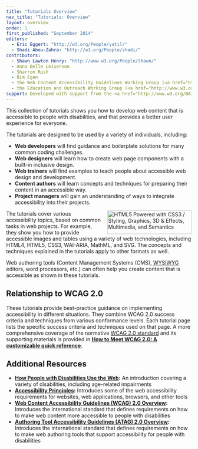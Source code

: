 ```yaml
---
title: "Tutorials Overview"
nav_title: "Tutorials: Overview"
layout: overview
order: 1
first_published: "September 2014"
editors:
  - Eric Eggert: "http://w3.org/People/yatil/"
  - Shadi Abou-Zahra: "http://w3.org/People/shadi/"
contributors:
  - Shawn Lawton Henry: "http://www.w3.org/People/Shawn/"
  - Anna Belle Leiserson
  - Sharron Rush
  - Bim Egan
  - the Web Content Accessibility Guidelines Working Group (<a href="http://www.w3.org/WAI/GL/">WCAG WG</a>)
  - the Education and Outreach Working Group (<a href="http://www.w3.org/WAI/EO/">EOWG</a>)
support: Developed with support from the <a href="http://www.w3.org/WAI/ACT/">WAI-ACT project</a>, co-funded by the <strong>European Commission <abbr title="Information Society Technologies">IST</abbr> Programme</strong>.
---
```


This collection of tutorials shows you how to develop web content that is accessible to people with disabilities, and that provides a better user experience for everyone.

The tutorials are designed to be used by a variety of individuals, including:

* **Web developers** will find guidance and boilerplate solutions for many common coding challenges.
* **Web designers** will learn how to create web page components with a built-in inclusive design.
* **Web trainers** will find examples to teach people about accessible web design and development.
* **Content authors** will learn concepts and techniques for preparing their content in an accessible way.
* **Project managers** will gain an understanding of ways to integrate accessibility into their projects.

<img src="http://www.w3.org/html/logo/badge/html5-badge-h-css3-graphics-multimedia-semantics.png" width="229" height="64" alt="HTML5 Powered with CSS3 / Styling, Graphics, 3D &amp; Effects, Multimedia, and Semantics" title="HTML5 Powered with CSS3 / Styling, Graphics, 3D &amp; Effects, Multimedia, and Semantics" style="float: right; margin-left: 1em;"> The tutorials cover various accessibility topics, based on common tasks in web projects. For example, they show you how to provide accessible images and tables using a variety of web technologies, including HTML4, HTML5, CSS3, WAI-ARIA, MathML, and SVG. The concepts and techniques explained in the tutorials apply to other formats as well.

Web authoring tools (Content Management Systems (CMS), <abbr title="What you see is what you get">WYSIWYG</abbr> editors, word processors, etc.) can often help you create content that is accessible as shown in these tutorials.

## Relationship to WCAG 2.0

These tutorials provide best-practice guidance on implementing accessibility in different situations. They combine WCAG 2.0 success criteria and techniques from various conformance levels. Each tutorial page lists the specific success criteria and techniques used on that page. A more comprehensive coverage of the normative  [WCAG 2.0 standard](http://www.w3.org/TR/WCAG20/) and its supporting materials is provided in **[How to Meet WCAG 2.0: A customizable quick reference](http://www.w3.org/WAI/WCAG20/quickref/)**.

## Additional Resources

* **[How People with Disabilities Use the Web](http://www.w3.org/WAI/intro/people-use-web/Overview):** An introduction covering a variety of disabilities, including age-related impairments
* **[Accessibility Principles](http://www.w3.org/WAI/intro/people-use-web/principles):** Introduces some of the web accessibility requirements for websites, web applications, browsers, and other tools
* **[Web Content Accessibility Guidelines (WCAG) 2.0 Overview](http://www.w3.org/WAI/intro/wcag):** Introduces the international standard that defines requirements on how to make web content more accessible to people with disabilities
* **[Authoring Tool Accessibility Guidelines (ATAG) 2.0 Overview](http://www.w3.org/WAI/intro/atag):** Introduces the international standard that defines requirements on how to make web authoring tools that support accessibility for people with disabilities
